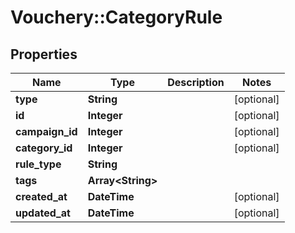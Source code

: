 # Vouchery::CategoryRule

## Properties
Name | Type | Description | Notes
------------ | ------------- | ------------- | -------------
**type** | **String** |  | [optional] 
**id** | **Integer** |  | [optional] 
**campaign_id** | **Integer** |  | [optional] 
**category_id** | **Integer** |  | [optional] 
**rule_type** | **String** |  | 
**tags** | **Array&lt;String&gt;** |  | 
**created_at** | **DateTime** |  | [optional] 
**updated_at** | **DateTime** |  | [optional] 



